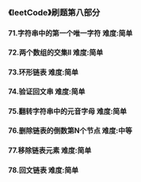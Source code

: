 ### 《leetCode》刷题第八部分
#### 71.字符串中的第一个唯一字符        难度:简单
#### 72.两个数组的交集ll       难度:简单
#### 73.环形链表        难度:简单
#### 74.验证回文串       难度:简单 
#### 75.翻转字符串中的元音字母     难度:简单
#### 76.删除链表的倒数第N个节点        难度:中等
#### 77.移除链表元素      难度:简单
#### 78.回文链表        难度:简单